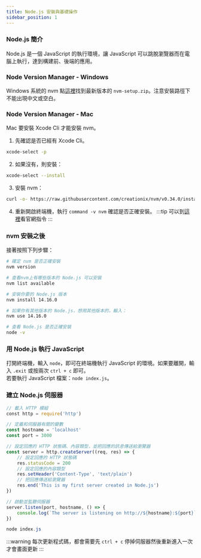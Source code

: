 ```yaml
---
title: Node.js 安裝與基礎操作
sidebar_position: 1
---
```

### Node.js 簡介
Node.js 是一個 JavaScript 的執行環境，讓 JavaScript 可以跳脫瀏覽器而在電腦上執行，達到構建前、後端的應用。

### Node Version Manager - Windows
Windows 系統的 nvm 點[這裡](https://github.com/coreybutler/nvm-windows/releases)找到最新版本的 `nvm-setup.zip`。注意安裝路徑下不能出現中文或空白。

### Node Version Manager - Mac
Mac 要安裝 Xcode Cli 才能安裝 nvm。
1. 先確認是否已經有 Xcode Cli。
```bash
xcode-select -p
```
2. 如果沒有，則安裝：
```bash
xcode-select --install
```
3. 安裝 nvm：
```bash
curl -o- https://raw.githubusercontent.com/creationix/nvm/v0.34.0/install.sh | bash
```
4. 重新開啟終端機，執行 `command -v nvm` 確認是否正確安裝。
:::tip
可以到[這裡](https://github.com/nvm-sh/nvm)看官網指令
:::

### nvm 安裝之後
接著按照下列步驟：
```bash title="terminal"
# 確定 nvm 是否正確安裝
nvm version

# ​查看nvm上有哪些版本的 Node.js 可以安裝
nvm list available

# 安裝你要的 Node.js 版本
nvm install 14.16.0

# 如果你有其他版本的 Node.js，想用其他版本的，輸入：
​nvm use 14.16.0

# 查看 Node.js 是否正確安裝
node -v​
```

### 用 Node.js 執行 JavaScript
打開終端機，輸入 `node`，即可在終端機執行 JavaScript 的環境。如果要離開，輸入 `.exit` 或按兩次 `ctrl + c` 即可。  
若要執行 JavaScript 檔案：`node index.js`。

### 建立 Node.js 伺服器
```js title="index.js"
// 載入 HTTP 模組
​const http = require('http')

// 定義和伺服器有關的變數​
const hostname = 'localhost'
const port = 3000

// 設定回應的 HTTP 狀態碼、內容類型，並把回應的訊息傳送給瀏覽器
const server = http.createServer((req, res) => {
    // 設定回應的 HTTP 狀態碼
    res.statusCode = 200
    // 設定回應的內容類型
    res.setHeader('Content-Type', 'text/plain')
    // 把回應傳送給瀏覽器
    res.end('This is my first server created in Node.js')
})

// 啟動並監聽伺服器​
server.listen(port, hostname, () => {
    console.log(`The server is listening on http://${hostname}:${port}`)
})
```
```powershell title="terminal"
node index.js
```
:::warning
每次更新程式碼，都會需要先 `ctrl + c` 停掉伺服器然後重新進入一次才會畫面更新
:::